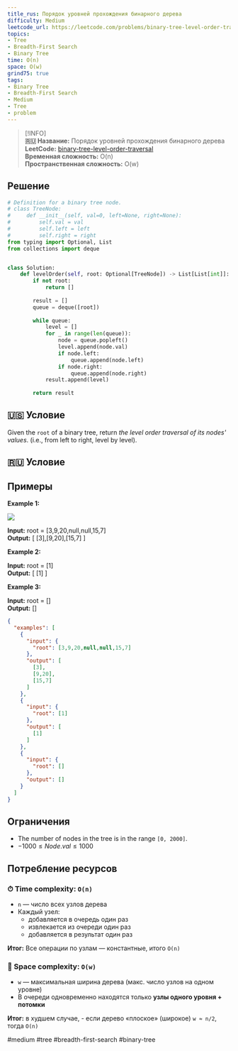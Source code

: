 ```yaml
---
title_rus: Порядок уровней прохождения бинарного дерева
difficulty: Medium
leetcode_url: https://leetcode.com/problems/binary-tree-level-order-traversal/
topics:
- Tree
- Breadth-First Search
- Binary Tree
time: O(n)
space: O(w)
grind75: true
tags:
- Binary Tree
- Breadth-First Search
- Medium
- Tree
- problem
---
```


> [!INFO]  
> **🇷🇺 Название:** Порядок уровней прохождения бинарного дерева  
> **LeetCode:** [binary-tree-level-order-traversal](https://leetcode.com/problems/binary-tree-level-order-traversal/)  
> **Временная сложность:** O(n)  
> **Пространственная сложность:** O(w)  

## Решение

```python
# Definition for a binary tree node.  
# class TreeNode:  
#     def __init__(self, val=0, left=None, right=None):  
#         self.val = val  
#         self.left = left  
#         self.right = right  
from typing import Optional, List  
from collections import deque  


class Solution:  
    def levelOrder(self, root: Optional[TreeNode]) -> List[List[int]]:  
        if not root:  
            return []  
  
        result = []  
        queue = deque([root])  
  
        while queue:  
            level = []  
            for _ in range(len(queue)):  
                node = queue.popleft()  
                level.append(node.val)  
                if node.left:  
                    queue.append(node.left)  
                if node.right:  
                    queue.append(node.right)  
            result.append(level)  
  
        return result
```

## 🇺🇸 Условие

Given the `root` of a binary tree, return _the level order traversal of its nodes' values_. (i.e., from left to right, level by level).

## 🇷🇺 Условие

<!-- Место для вставки перевода на русском языке -->

## Примеры

**Example 1:**

![](https://assets.leetcode.com/uploads/2021/02/19/tree1.jpg)

**Input:** root = [3,9,20,null,null,15,7]  
**Output:** [ [3],[9,20],[15,7] ]  

**Example 2:**

**Input:** root = [1]  
**Output:** [ [1] ]  

**Example 3:**

**Input:** root = []  
**Output:** []  

```json
{
  "examples": [
    {
      "input": {
        "root": [3,9,20,null,null,15,7]
      },
      "output": [
        [3],
        [9,20],
        [15,7]
      ]
    },
    {
      "input": {
        "root": [1]
      },
      "output": [
        [1]
      ]
    },
    {
      "input": {
        "root": []
      },
      "output": []
    }
  ]
}
```

## Ограничения

- The number of nodes in the tree is in the range `[0, 2000]`.
- $-1000 \leq Node.val \leq 1000$

## Потребление ресурсов
### ⏱ Time complexity: `O(n)`

- `n` — число всех узлов дерева
- Каждый узел:
    - добавляется в очередь один раз
    - извлекается из очереди один раз
    - добавляется в результат один раз

**Итог:** Все операции по узлам — константные, итого `O(n)`

### 🧠 Space complexity: `O(w)`

- `w` — максимальная ширина дерева (макс. число узлов на одном уровне)
- В очереди одновременно находятся только **узлы одного уровня + потомки**

**Итог:** в худшем случае, - если дерево «плоское» (широкое) `w ≈ n/2`, тогда `O(n)`

#medium #tree #breadth-first-search #binary-tree
